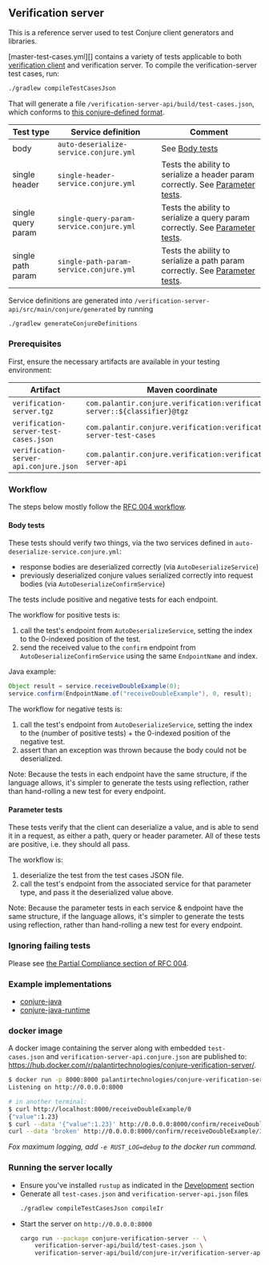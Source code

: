 ## Verification server

This is a reference server used to test Conjure client generators and libraries.

[master-test-cases.yml][] contains a variety of tests applicable to both [verification client](/docs/verification_client.md) and verification server.
To compile the verification-server test cases, run:

```bash
./gradlew compileTestCasesJson
```

That will generate a file `/verification-server-api/build/test-cases.json`, which conforms to [this conjure-defined format](/verification-server-api/src/main/conjure/test-cases.conjure.yml).

| Test type | Service definition | Comment |
| --------- | ------------------ | ------- |
| body | `auto-deserialize-service.conjure.yml` | See [Body tests][] |
| single header | `single-header-service.conjure.yml` | Tests the ability to serialize a header param correctly. See [Parameter tests][].
| single query param | `single-query-param-service.conjure.yml` | Tests the ability to serialize a query param correctly. See [Parameter tests][].
| single path param | `single-path-param-service.conjure.yml` | Tests the ability to serialize a path param correctly. See [Parameter tests][].

Service definitions are generated into `/verification-server-api/src/main/conjure/generated` by running

```bash
./gradlew generateConjureDefinitions
```

### Prerequisites

First, ensure the necessary artifacts are available in your testing environment:

| Artifact | Maven coordinate | Classifier |
| -------- | ---------------- | ---------- |
| `verification-server.tgz` | `com.palantir.conjure.verification:verification-server::${classifier}@tgz` | `osx` or `linux` |
| `verification-server-test-cases.json` | `com.palantir.conjure.verification:verification-server-test-cases` |
| `verification-server-api.conjure.json` | `com.palantir.conjure.verification:verification-server-api` |

### Workflow

The steps below mostly follow the [RFC 004 workflow](https://github.com/palantir/conjure/blob/develop/docs/rfc/004-consistent-wire-format-test-cases.md#workflow).

#### Body tests
[Body tests]: #body-tests

These tests should verify two things, via the two services defined in `auto-deserialize-service.conjure.yml`:
* response bodies are deserialized correctly (via `AutoDeserializeService`)
* previously deserialized conjure values serialized correctly into request bodies (via `AutoDeserializeConfirmService`)

The tests include positive and negative tests for each endpoint.

The workflow for positive tests is:
1. call the test's endpoint from `AutoDeserializeService`, setting the index to the 0-indexed position of the test.
1. send the received value to the `confirm` endpoint from `AutoDeserializeConfirmService` using the same `EndpointName` and index.

Java example:
```java
Object result = service.receiveDoubleExample(0);
service.confirm(EndpointName.of("receiveDoubleExample"), 0, result);
```

The workflow for negative tests is:
1. call the test's endpoint from `AutoDeserializeService`, setting the index to the (number of positive tests) + the 0-indexed position of the negative test.
1. assert than an exception was thrown because the body could not be deserialized.

Note: Because the tests in each endpoint have the same structure, if the language allows, it's simpler to generate the tests using reflection, rather than hand-rolling a new test for every endpoint.

#### Parameter tests
[Parameter tests]: #parameter-tests

These tests verify that the client can deserialize a value, and is able to send it in a request, as either a path, query or header parameter.
All of these tests are positive, i.e. they should all pass.

The workflow is:
1. deserialize the test from the test cases JSON file.
1. call the test's endpoint from the associated service for that parameter type, and pass it the deserialized value above.

Note: Because the parameter tests in each service & endpoint have the same structure, if the language allows, it's simpler to generate the tests using reflection, rather than hand-rolling a new test for every endpoint.

### Ignoring failing tests

Please see [the Partial Compliance section of RFC 004](https://github.com/palantir/conjure/blob/develop/docs/rfc/004-consistent-wire-format-test-cases.md#partial-compliance).

### Example implementations

* [conjure-java](https://github.com/palantir/conjure-java/tree/2.5.0/conjure-java-client-verifier/src/test/java/com/palantir/conjure/java/compliance)
* [conjure-java-runtime](https://github.com/palantir/conjure-java-runtime/tree/4.7.0/conjure-java-client-verifier/src/test/java/com/palantir/verification)

### docker image

A docker image containing the server along with embedded `test-cases.json` and `verification-server-api.conjure.json` are published to: https://hub.docker.com/r/palantirtechnologies/conjure-verification-server/.

```bash
$ docker run -p 8000:8000 palantirtechnologies/conjure-verification-server:latest
Listening on http://0.0.0.0:8000

# in another terminal:
$ curl http://localhost:8000/receiveDoubleExample/0
{"value":1.23}
$ curl --data '{"value":1.23}' http://0.0.0.0:8000/confirm/receiveDoubleExample/0 -H 'Content-Type: application/json'
curl --data 'broken' http://0.0.0.0:8000/confirm/receiveDoubleExample/1 -H 'Content-Type: application/json'
```

_Fox maximum logging, add `-e RUST_LOG=debug` to the docker run command._

### Running the server locally

- Ensure you've installed `rustup` as indicated in the [Development](/README.md#development) section
- Generate all `test-cases.json` and `verification-server-api.json` files
    ```bash
    ./gradlew compileTestCasesJson compileIr
    ```
- Start the server on `http://0.0.0.0:8000`
    ```bash
    cargo run --package conjure-verification-server -- \
        verification-server-api/build/test-cases.json \
        verification-server-api/build/conjure-ir/verification-server-api.conjure.json
    ```
